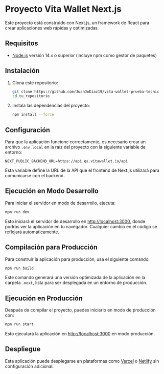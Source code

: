 
# Proyecto Vita Wallet Next.js

Este proyecto está construido con Next.js, un framework de React para crear aplicaciones web rápidas y optimizadas.

## Requisitos

- [Node.js](https://nodejs.org/) versión 14.x o superior (incluye npm como gestor de paquetes)

## Instalación

1. Clona este repositorio:

   ```bash
   git clone https://github.com/JuanJoDiaz19/vita-wallet-prueba-tecnica.git
   cd tu_repositorio
   ```

2. Instala las dependencias del proyecto:

   ```bash
   npm install --force
   ```

## Configuración

Para que la aplicación funcione correctamente, es necesario crear un archivo `.env.local` en la raíz del proyecto con la siguiente variable de entorno:

```env
NEXT_PUBLIC_BACKEND_URL=https://api.qa.vitawallet.io/api
```

Esta variable define la URL de la API que el frontend de Next.js utilizará para comunicarse con el backend.

## Ejecución en Modo Desarrollo

Para iniciar el servidor en modo de desarrollo, ejecuta:

```bash
npm run dev
```

Esto iniciará el servidor de desarrollo en [http://localhost:3000](http://localhost:3000), donde podrás ver la aplicación en tu navegador. Cualquier cambio en el código se reflejará automáticamente.

## Compilación para Producción

Para construir la aplicación para producción, usa el siguiente comando:

```bash
npm run build
```

Este comando generará una versión optimizada de la aplicación en la carpeta `.next`, lista para ser desplegada en un entorno de producción.

## Ejecución en Producción

Después de compilar el proyecto, puedes iniciarlo en modo de producción con:

```bash
npm run start
```

Esto ejecutará la aplicación en [http://localhost:3000](http://localhost:3000) en modo producción.

## Despliegue

Esta aplicación puede desplegarse en plataformas como [Vercel](https://vercel.com/) o [Netlify](https://www.netlify.com/) sin configuración adicional.

